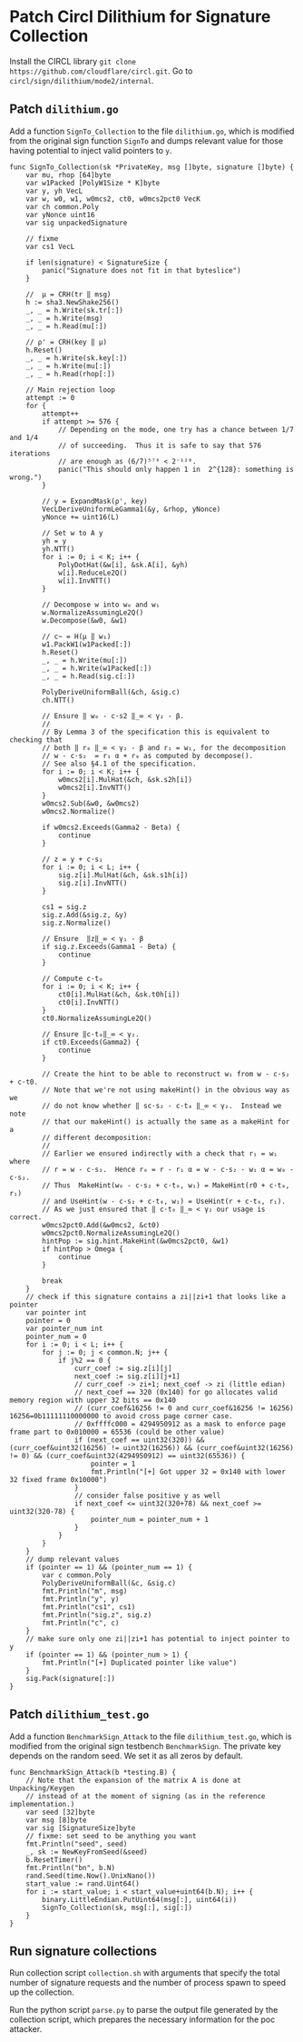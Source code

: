 # Patch Circl Dilithium for Signature Collection
Install the CIRCL library `git clone https://github.com/cloudflare/circl.git`.
Go to `circl/sign/dilithium/mode2/internal`.

## Patch `dilithium.go`
Add a function `SignTo_Collection` to the file `dilithium.go`, which is modified from the original sign function `SignTo` and dumps relevant value for those having potential to inject valid pointers to `y`.
```
func SignTo_Collection(sk *PrivateKey, msg []byte, signature []byte) {
	var mu, rhop [64]byte
	var w1Packed [PolyW1Size * K]byte
	var y, yh VecL
	var w, w0, w1, w0mcs2, ct0, w0mcs2pct0 VecK
	var ch common.Poly
	var yNonce uint16
	var sig unpackedSignature

	// fixme
	var cs1 VecL

	if len(signature) < SignatureSize {
		panic("Signature does not fit in that byteslice")
	}

	//  μ = CRH(tr ‖ msg)
	h := sha3.NewShake256()
	_, _ = h.Write(sk.tr[:])
	_, _ = h.Write(msg)
	_, _ = h.Read(mu[:])

	// ρ' = CRH(key ‖ μ)
	h.Reset()
	_, _ = h.Write(sk.key[:])
	_, _ = h.Write(mu[:])
	_, _ = h.Read(rhop[:])

	// Main rejection loop
	attempt := 0
	for {
		attempt++
		if attempt >= 576 {
			// Depending on the mode, one try has a chance between 1/7 and 1/4
			// of succeeding.  Thus it is safe to say that 576 iterations
			// are enough as (6/7)⁵⁷⁶ < 2⁻¹²⁸.
			panic("This should only happen 1 in  2^{128}: something is wrong.")
		}

		// y = ExpandMask(ρ', key)
		VecLDeriveUniformLeGamma1(&y, &rhop, yNonce)
		yNonce += uint16(L)

		// Set w to A y
		yh = y
		yh.NTT()
		for i := 0; i < K; i++ {
			PolyDotHat(&w[i], &sk.A[i], &yh)
			w[i].ReduceLe2Q()
			w[i].InvNTT()
		}

		// Decompose w into w₀ and w₁
		w.NormalizeAssumingLe2Q()
		w.Decompose(&w0, &w1)

		// c~ = H(μ ‖ w₁)
		w1.PackW1(w1Packed[:])
		h.Reset()
		_, _ = h.Write(mu[:])
		_, _ = h.Write(w1Packed[:])
		_, _ = h.Read(sig.c[:])

		PolyDeriveUniformBall(&ch, &sig.c)
		ch.NTT()

		// Ensure ‖ w₀ - c·s2 ‖_∞ < γ₂ - β.
		//
		// By Lemma 3 of the specification this is equivalent to checking that
		// both ‖ r₀ ‖_∞ < γ₂ - β and r₁ = w₁, for the decomposition
		// w - c·s₂	 = r₁ α + r₀ as computed by decompose().
		// See also §4.1 of the specification.
		for i := 0; i < K; i++ {
			w0mcs2[i].MulHat(&ch, &sk.s2h[i])
			w0mcs2[i].InvNTT()
		}
		w0mcs2.Sub(&w0, &w0mcs2)
		w0mcs2.Normalize()

		if w0mcs2.Exceeds(Gamma2 - Beta) {
			continue
		}

		// z = y + c·s₁
		for i := 0; i < L; i++ {
			sig.z[i].MulHat(&ch, &sk.s1h[i])
			sig.z[i].InvNTT()
		}

		cs1 = sig.z
		sig.z.Add(&sig.z, &y)
		sig.z.Normalize()

		// Ensure  ‖z‖_∞ < γ₁ - β
		if sig.z.Exceeds(Gamma1 - Beta) {
			continue
		}

		// Compute c·t₀
		for i := 0; i < K; i++ {
			ct0[i].MulHat(&ch, &sk.t0h[i])
			ct0[i].InvNTT()
		}
		ct0.NormalizeAssumingLe2Q()

		// Ensure ‖c·t₀‖_∞ < γ₂.
		if ct0.Exceeds(Gamma2) {
			continue
		}

		// Create the hint to be able to reconstruct w₁ from w - c·s₂ + c·t0.
		// Note that we're not using makeHint() in the obvious way as we
		// do not know whether ‖ sc·s₂ - c·t₀ ‖_∞ < γ₂.  Instead we note
		// that our makeHint() is actually the same as a makeHint for a
		// different decomposition:
		//
		// Earlier we ensured indirectly with a check that r₁ = w₁ where
		// r = w - c·s₂.  Hence r₀ = r - r₁ α = w - c·s₂ - w₁ α = w₀ - c·s₂.
		// Thus  MakeHint(w₀ - c·s₂ + c·t₀, w₁) = MakeHint(r0 + c·t₀, r₁)
		// and UseHint(w - c·s₂ + c·t₀, w₁) = UseHint(r + c·t₀, r₁).
		// As we just ensured that ‖ c·t₀ ‖_∞ < γ₂ our usage is correct.
		w0mcs2pct0.Add(&w0mcs2, &ct0)
		w0mcs2pct0.NormalizeAssumingLe2Q()
		hintPop := sig.hint.MakeHint(&w0mcs2pct0, &w1)
		if hintPop > Omega {
			continue
		}

		break
	}
	// check if this signature contains a zi||zi+1 that looks like a pointer
	var pointer int
	pointer = 0
	var pointer_num int
	pointer_num = 0
	for i := 0; i < L; i++ {
		for j := 0; j < common.N; j++ {
			if j%2 == 0 {
				curr_coef := sig.z[i][j]
				next_coef := sig.z[i][j+1]
				// curr_coef -> zi+1; next_coef -> zi (little edian)
                // next_coef == 320 (0x140) for go allocates valid memory region with upper 32 bits == 0x140
				// (curr_coef&16256 != 0 and curr_coef&16256 != 16256) 16256=0b11111110000000 to avoid cross page corner case.
				// 0xffffc000 = 4294950912 as a mask to enforce page frame part to 0x010000 = 65536 (could be other value)
				if (next_coef == uint32(320)) && (curr_coef&uint32(16256) != uint32(16256)) && (curr_coef&uint32(16256) != 0) && (curr_coef&uint32(4294950912) == uint32(65536)) {
					pointer = 1
					fmt.Println("[+] Got upper 32 = 0x140 with lower 32 fixed frame 0x10000")
				}
                // consider false positive y as well
				if next_coef <= uint32(320+78) && next_coef >= uint32(320-78) {
					pointer_num = pointer_num + 1
				}
			}
		}
	}
    // dump relevant values
	if (pointer == 1) && (pointer_num == 1) {
		var c common.Poly
		PolyDeriveUniformBall(&c, &sig.c)
		fmt.Println("m", msg)
		fmt.Println("y", y)
		fmt.Println("cs1", cs1)
		fmt.Println("sig.z", sig.z)
		fmt.Println("c", c)
	}
    // make sure only one zi||zi+1 has potential to inject pointer to y
	if (pointer == 1) && (pointer_num > 1) {
		fmt.Println("[+] Duplicated pointer like value")
	}
	sig.Pack(signature[:])
}
```

## Patch `dilithium_test.go`
Add a function `BenchmarkSign_Attack` to the file `dilithium_test.go`, which is modified from the original sign testbench `BenchmarkSign`. The private key depends on the random seed. We set it as all zeros by default.
```
func BenchmarkSign_Attack(b *testing.B) {
	// Note that the expansion of the matrix A is done at Unpacking/Keygen
	// instead of at the moment of signing (as in the reference implementation.)
	var seed [32]byte
	var msg [8]byte
	var sig [SignatureSize]byte
	// fixme: set seed to be anything you want
	fmt.Println("seed", seed)
	_, sk := NewKeyFromSeed(&seed)
	b.ResetTimer()
	fmt.Println("bn", b.N)
	rand.Seed(time.Now().UnixNano())
	start_value := rand.Uint64()
	for i := start_value; i < start_value+uint64(b.N); i++ {
		binary.LittleEndian.PutUint64(msg[:], uint64(i))
		SignTo_Collection(sk, msg[:], sig[:])
	}
}
```

## Run signature collections
Run collection script `collection.sh` with arguments that specify the total number of signature requests and the number of process spawn to speed up the collection.

Run the python script `parse.py` to parse the output file generated by the collection script, which prepares the necessary information for the poc attacker.